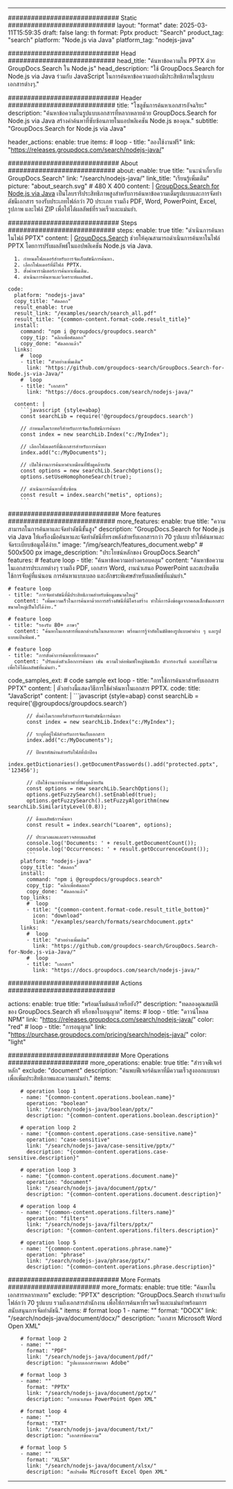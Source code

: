 
---
############################# Static ############################
layout: "format"
date:  2025-03-11T15:59:35
draft: false
lang: th
format: Pptx
product: "Search"
product_tag: "search"
platform: "Node.js via Java"
platform_tag: "nodejs-java"

############################# Head ############################
head_title: "ค้นหาข้อความใน PPTX ด้วย GroupDocs.Search ใน Node.js"
head_description: "ใช้ GroupDocs.Search for Node.js via Java ร่วมกับ JavaScript ในการค้นหาข้อความอย่างมีประสิทธิภาพในรูปแบบเอกสารต่างๆ."

############################# Header ############################
title: "โซลูชันการค้นหาเอกสารอัจฉริยะ" 
description: "ค้นหาข้อความในรูปแบบเอกสารที่หลากหลายด้วย GroupDocs.Search for Node.js via Java สร้างคำค้นหาที่ซับซ้อนภายในแอปพลิเคชัน Node.js ของคุณ."
subtitle: "GroupDocs.Search for Node.js via Java" 

header_actions:
  enable: true
  items:
    #  loop
    - title: "ลองใช้งานฟรี"
      link: "https://releases.groupdocs.com/search/nodejs-java/"
      
############################# About ############################
about:
    enable: true
    title: "แนะนำเกี่ยวกับ GroupDocs.Search"
    link: "/search/nodejs-java/"
    link_title: "เรียนรู้เพิ่มเติม"
    picture: "about_search.svg" # 480 X 400
    content: |
       [GroupDocs.Search for Node.js via Java](/search/nodejs-java/) เป็นไลบรารีประสิทธิภาพสูงสำหรับการค้นหาข้อความเต็มรูปแบบและการจัดทำดัชนีเอกสาร รองรับประเภทไฟล์กว่า 70 ประเภท รวมถึง PDF, Word, PowerPoint, Excel, รูปภาพ และไฟล์ ZIP เพื่อให้ได้ผลลัพธ์ที่รวดเร็วและแม่นยำ.

############################# Steps ############################
steps:
    enable: true
    title: "ดำเนินการค้นหาในไฟล์ PPTX"
    content: |
      [GroupDocs.Search](/search/nodejs-java/) ช่วยให้คุณสามารถดำเนินการค้นหาในไฟล์ PPTX โดยการปรับผลลัพธ์ในแอปพลิเคชัน Node.js via Java.
      
      1. กำหนดโฟลเดอร์สำหรับการจัดเก็บดัชนีการค้นหา.
      2. เลือกโฟลเดอร์ที่มีไฟล์ PPTX.
      3. ตั้งค่าพารามิเตอร์การค้นหาเพิ่มเติม.
      4. ดำเนินการค้นหาและวิเคราะห์ผลลัพธ์.
   
    code:
      platform: "nodejs-java"
      copy_title: "คัดลอก"
      result_enable: true
      result_link: "/examples/search/search_all.pdf"
      result_title: "{common-content.format-code.result_title}"
      install:
        command: "npm i @groupdocs/groupdocs.search"
        copy_tip: "คลิกเพื่อคัดลอก"
        copy_done: "คัดลอกแล้ว"
      links:
        #  loop
        - title: "ตัวอย่างเพิ่มเติม"
          link: "https://github.com/groupdocs-search/GroupDocs.Search-for-Node.js-via-Java/"
        #  loop
        - title: "เอกสาร"
          link: "https://docs.groupdocs.com/search/nodejs-java/"
          
      content: |
        ```javascript {style=abap}
        const searchLib = require('@groupdocs/groupdocs.search')

        // กำหนดไดเรกทอรีสำหรับการจัดเก็บดัชนีการค้นหา
        const index = new searchLib.Index("c:/MyIndex");

        // เลือกโฟลเดอร์ที่มีเอกสารสำหรับการค้นหา
        index.add("c:/MyDocuments");

        // เปิดใช้งานการค้นหาคำเหมือนที่ฟังดูคล้ายกัน
        const options = new searchLib.SearchOptions();
        options.setUseHomophoneSearch(true);

        // ดำเนินการค้นหาที่ซับซ้อน
        const result = index.search("metis", options);
        ```            

############################# More features ############################
more_features:
  enable: true
  title: "ความสามารถในการค้นหาและจัดทำดัชนีขั้นสูง"
  description: "GroupDocs.Search for Node.js via Java ให้เครื่องมือค้นหาและจัดทำดัชนีที่ทรงพลังสำหรับเอกสารกว่า 70 รูปแบบ ทำให้ค้นหาและจัดระเบียบข้อมูลได้ง่าย."
  image: "/img/search/features_document.webp" # 500x500 px
  image_description: "ประโยชน์หลักของ GroupDocs.Search"
  features:
    # feature loop
    - title: "ค้นหาข้อความอย่างครอบคลุม"
      content: "ค้นหาข้อความในเอกสารประเภทต่างๆ รวมถึง PDF, เอกสาร Word, งานนำเสนอ PowerPoint และสเปรดชีต ใช้การจับคู่ที่แน่นอน การค้นหาแบบเบลอ และอักขระพิเศษสำหรับผลลัพธ์ที่แม่นยำ."

    # feature loop
    - title: "การจัดทำดัชนีที่มีประสิทธิภาพสำหรับข้อมูลขนาดใหญ่"
      content: "เพิ่มความเร็วในการค้นหาด้วยการสร้างดัชนีที่มีโครงสร้าง ทำให้การดึงข้อมูลจากคอลเล็กชันเอกสารขนาดใหญ่เป็นไปได้ง่าย."

    # feature loop
    - title: "รองรับ 80+ ภาษา"
      content: "ค้นหาในเอกสารที่แตกต่างกันในหลายภาษา พร้อมการรู้จำอัตโนมัติของรูปแบบคำต่าง ๆ และรูปแบบแป้นพิมพ์."

    # feature loop
    - title: "การตั้งค่าการค้นหาที่กำหนดเอง"
      content: "ปรับแต่งตัวเลือกการค้นหา เช่น ความไวต่อพิมพ์ใหญ่พิมพ์เล็ก ตัวกรองวันที่ และคำที่ไม่รวม เพื่อให้ได้ผลลัพธ์ที่แม่นยำ."
      
  code_samples_ext:
    # code sample ext loop
    - title: "การใช้การค้นหาสำหรับเอกสาร PPTX"
      content: |
        ตัวอย่างนี้แสดงวิธีการใช้คำค้นหาในเอกสาร PPTX.
      code:
        title: "JavaScript"
        content: |
          ```javascript {style=abap}
          const searchLib = require('@groupdocs/groupdocs.search')
          
          // ตั้งค่าไดเรกทอรีสำหรับการจัดทำดัชนีการค้นหา
          const index = new searchLib.Index("c:/MyIndex");
              
          // ระบุที่อยู่ไฟล์สำหรับการจัดเก็บเอกสาร
          index.add("c:/MyDocuments");

          // ป้อนรหัสผ่านสำหรับไฟล์ที่ปกป้อง
          index.getDictionaries().getDocumentPasswords().add("protected.pptx", '123456');

          // เปิดใช้งานการค้นหาคำที่ฟังดูคล้ายกัน
          const options = new searchLib.SearchOptions();
          options.getFuzzySearch().setEnabled(true);
          options.getFuzzySearch().setFuzzyAlgorithm(new searchLib.SimilarityLevel(0.8));

          // ดึงผลลัพธ์การค้นหา
          const result = index.search("Loarem", options);
          
          // ประมวลผลและตรวจสอบผลลัพธ์
          console.log('Documents: ' + result.getDocumentCount());
          console.log('Occurrences: ' + result.getOccurrenceCount());
          ```
        platform: "nodejs-java"
        copy_title: "คัดลอก"
        install:
          command: "npm i @groupdocs/groupdocs.search"
          copy_tip: "คลิกเพื่อคัดลอก"
          copy_done: "คัดลอกแล้ว"
        top_links:
          #  loop
          - title: "{common-content.format-code.result_title_bottom}"
            icon: "download"
            link: "/examples/search/formats/searchdocument.pptx"
        links:
          #  loop
          - title: "ตัวอย่างเพิ่มเติม"
            link: "https://github.com/groupdocs-search/GroupDocs.Search-for-Node.js-via-Java/"
          #  loop
          - title: "เอกสาร"
            link: "https://docs.groupdocs.com/search/nodejs-java/"
            

            


############################# Actions ############################

actions:
  enable: true
  title: "พร้อมเริ่มต้นแล้วหรือยัง?"
  description: "ทดลองคุณสมบัติของ GroupDocs.Search ฟรี หรือขอใบอนุญาต"
  items:
    #  loop
    - title: "ดาวน์โหลด NPM"
      link: "https://releases.groupdocs.com/search/nodejs-java/"
      color: "red"
        #  loop
    - title: "การอนุญาต"
      link: "https://purchase.groupdocs.com/pricing/search/nodejs-java/"
      color: "light"


############################# More Operations #####################
more_operations:
    enable: true
    title: "สำรวจฟีเจอร์หลัก"
    exclude: "document"
    description: "ค้นพบฟีเจอร์ค้นหาที่มีความเร็วสูงออกแบบมาเพื่อเพิ่มประสิทธิภาพและความแม่นยำ."
    items: 
          
        # operation loop 1
        - name: "{common-content.operations.boolean.name}"
          operation: "boolean"
          link: "/search/nodejs-java/boolean/pptx/"
          description: "{common-content.operations.boolean.description}"

        # operation loop 2
        - name: "{common-content.operations.case-sensitive.name}"
          operation: "case-sensitive"
          link: "/search/nodejs-java/case-sensitive/pptx/"
          description: "{common-content.operations.case-sensitive.description}"

        # operation loop 3
        - name: "{common-content.operations.document.name}"
          operation: "document"
          link: "/search/nodejs-java/document/pptx/"
          description: "{common-content.operations.document.description}"

        # operation loop 4
        - name: "{common-content.operations.filters.name}"
          operation: "filters"
          link: "/search/nodejs-java/filters/pptx/"
          description: "{common-content.operations.filters.description}"

        # operation loop 5
        - name: "{common-content.operations.phrase.name}"
          operation: "phrase"
          link: "/search/nodejs-java/phrase/pptx/"
          description: "{common-content.operations.phrase.description}"
          
        
          
############################# More Formats ########################
more_formats:
    enable: true
    title: "ค้นหาในเอกสารหลากหลาย"
    exclude: "PPTX"
    description: "GroupDocs.Search ทำงานร่วมกับไฟล์กว่า 70 รูปแบบ รวมถึงเอกสารสำนักงาน เพื่อให้การค้นหาที่รวดเร็วและแม่นยำพร้อมการสนับสนุนการจัดทำดัชนี."
    items: 
        # format loop 1
        - name: ""
          format: "DOCX"
          link: "/search/nodejs-java/document/docx/"
          description: "เอกสาร Microsoft Word Open XML"
          
        # format loop 2
        - name: ""
          format: "PDF"
          link: "/search/nodejs-java/document/pdf/"
          description: "รูปแบบเอกสารพกพา Adobe"
          
        # format loop 3
        - name: ""
          format: "PPTX"
          link: "/search/nodejs-java/document/pptx/"
          description: "การนำเสนอ PowerPoint Open XML"

        # format loop 4
        - name: ""
          format: "TXT"
          link: "/search/nodejs-java/document/txt/"
          description: "เอกสารข้อความ"
          
        # format loop 5
        - name: ""
          format: "XLSX"
          link: "/search/nodejs-java/document/xlsx/"
          description: "สเปรดชีต Microsoft Excel Open XML"
  

---